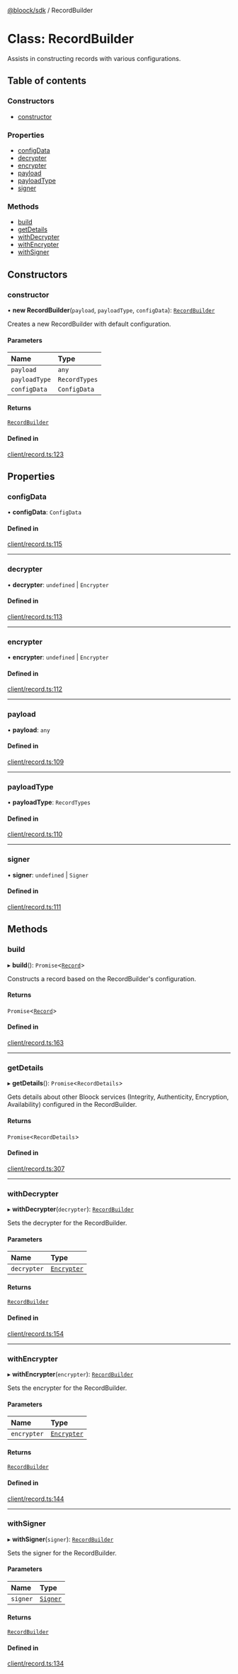 [@bloock/sdk](../index.md) / RecordBuilder

# Class: RecordBuilder

Assists in constructing records with various configurations.

## Table of contents

### Constructors

- [constructor](RecordBuilder.md#constructor)

### Properties

- [configData](RecordBuilder.md#configdata)
- [decrypter](RecordBuilder.md#decrypter)
- [encrypter](RecordBuilder.md#encrypter)
- [payload](RecordBuilder.md#payload)
- [payloadType](RecordBuilder.md#payloadtype)
- [signer](RecordBuilder.md#signer)

### Methods

- [build](RecordBuilder.md#build)
- [getDetails](RecordBuilder.md#getdetails)
- [withDecrypter](RecordBuilder.md#withdecrypter)
- [withEncrypter](RecordBuilder.md#withencrypter)
- [withSigner](RecordBuilder.md#withsigner)

## Constructors

### constructor

• **new RecordBuilder**(`payload`, `payloadType`, `configData`): [`RecordBuilder`](RecordBuilder.md)

Creates a new RecordBuilder with default configuration.

#### Parameters

| Name | Type |
| :------ | :------ |
| `payload` | `any` |
| `payloadType` | `RecordTypes` |
| `configData` | `ConfigData` |

#### Returns

[`RecordBuilder`](RecordBuilder.md)

#### Defined in

[client/record.ts:123](https://github.com/bloock/bloock-sdk/blob/edef30d6/languages/js/src/client/record.ts#L123)

## Properties

### configData

• **configData**: `ConfigData`

#### Defined in

[client/record.ts:115](https://github.com/bloock/bloock-sdk/blob/edef30d6/languages/js/src/client/record.ts#L115)

___

### decrypter

• **decrypter**: `undefined` \| `Encrypter`

#### Defined in

[client/record.ts:113](https://github.com/bloock/bloock-sdk/blob/edef30d6/languages/js/src/client/record.ts#L113)

___

### encrypter

• **encrypter**: `undefined` \| `Encrypter`

#### Defined in

[client/record.ts:112](https://github.com/bloock/bloock-sdk/blob/edef30d6/languages/js/src/client/record.ts#L112)

___

### payload

• **payload**: `any`

#### Defined in

[client/record.ts:109](https://github.com/bloock/bloock-sdk/blob/edef30d6/languages/js/src/client/record.ts#L109)

___

### payloadType

• **payloadType**: `RecordTypes`

#### Defined in

[client/record.ts:110](https://github.com/bloock/bloock-sdk/blob/edef30d6/languages/js/src/client/record.ts#L110)

___

### signer

• **signer**: `undefined` \| `Signer`

#### Defined in

[client/record.ts:111](https://github.com/bloock/bloock-sdk/blob/edef30d6/languages/js/src/client/record.ts#L111)

## Methods

### build

▸ **build**(): `Promise`\<[`Record`](Record.md)\>

Constructs a record based on the RecordBuilder's configuration.

#### Returns

`Promise`\<[`Record`](Record.md)\>

#### Defined in

[client/record.ts:163](https://github.com/bloock/bloock-sdk/blob/edef30d6/languages/js/src/client/record.ts#L163)

___

### getDetails

▸ **getDetails**(): `Promise`\<`RecordDetails`\>

Gets details about other Bloock services (Integrity, Authenticity, Encryption, Availability) configured in the RecordBuilder.

#### Returns

`Promise`\<`RecordDetails`\>

#### Defined in

[client/record.ts:307](https://github.com/bloock/bloock-sdk/blob/edef30d6/languages/js/src/client/record.ts#L307)

___

### withDecrypter

▸ **withDecrypter**(`decrypter`): [`RecordBuilder`](RecordBuilder.md)

Sets the decrypter for the RecordBuilder.

#### Parameters

| Name | Type |
| :------ | :------ |
| `decrypter` | [`Encrypter`](Encrypter.md) |

#### Returns

[`RecordBuilder`](RecordBuilder.md)

#### Defined in

[client/record.ts:154](https://github.com/bloock/bloock-sdk/blob/edef30d6/languages/js/src/client/record.ts#L154)

___

### withEncrypter

▸ **withEncrypter**(`encrypter`): [`RecordBuilder`](RecordBuilder.md)

Sets the encrypter for the RecordBuilder.

#### Parameters

| Name | Type |
| :------ | :------ |
| `encrypter` | [`Encrypter`](Encrypter.md) |

#### Returns

[`RecordBuilder`](RecordBuilder.md)

#### Defined in

[client/record.ts:144](https://github.com/bloock/bloock-sdk/blob/edef30d6/languages/js/src/client/record.ts#L144)

___

### withSigner

▸ **withSigner**(`signer`): [`RecordBuilder`](RecordBuilder.md)

Sets the signer for the RecordBuilder.

#### Parameters

| Name | Type |
| :------ | :------ |
| `signer` | [`Signer`](Signer.md) |

#### Returns

[`RecordBuilder`](RecordBuilder.md)

#### Defined in

[client/record.ts:134](https://github.com/bloock/bloock-sdk/blob/edef30d6/languages/js/src/client/record.ts#L134)
